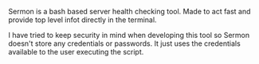 Sermon is a bash based server health checking tool. Made to act fast and provide top level infot directly in the terminal.

I have tried to keep security in mind when developing this tool so Sermon doesn't store any credentials or passwords. It just uses the credentials available to the user executing the script.

